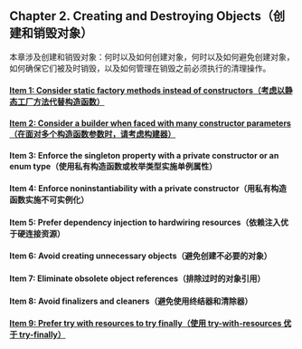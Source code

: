 ## Chapter 2. Creating and Destroying Objects（创建和销毁对象）     

本章涉及创建和销毁对象：何时以及如何创建对象，何时以及如何避免创建对象，如何确保它们被及时销毁，以及如何管理在销毁之前必须执行的清理操作。   

#### [Item 1: Consider static factory methods instead of constructors（考虑以静态工厂方法代替构造函数）](create/staticFactory)   


#### [Item 2: Consider a builder when faced with many constructor parameters（在面对多个构造函数参数时，请考虑构建器）](create/builder)   


#### Item 3: Enforce the singleton property with a private constructor or an enum type（使用私有构造函数或枚举类型实施单例属性）   


#### Item 4: Enforce noninstantiability with a private constructor（用私有构造函数实施不可实例化）   


#### Item 5: Prefer dependency injection to hardwiring resources（依赖注入优于硬连接资源）   


#### Item 6: Avoid creating unnecessary objects（避免创建不必要的对象）   


#### Item 7: Eliminate obsolete object references（排除过时的对象引用）   


#### Item 8: Avoid finalizers and cleaners（避免使用终结器和清除器）   


#### [Item 9: Prefer try with resources to try finally（使用 try-with-resources 优于 try-finally）](create/stream)   



